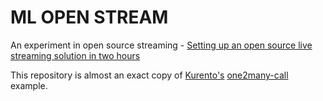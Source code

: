 # ML OPEN STREAM

An experiment in open source streaming - [Setting up an open source live streaming solution in two hours](http://blob.tomerweller.com/open-live-streaming-in-two-hours) 

This repository is almost an exact copy of [Kurento's](http://www.kurento.org/) [one2many-call](https://github.com/Kurento/kurento-tutorial-node/tree/master/kurento-one2many-call) example.